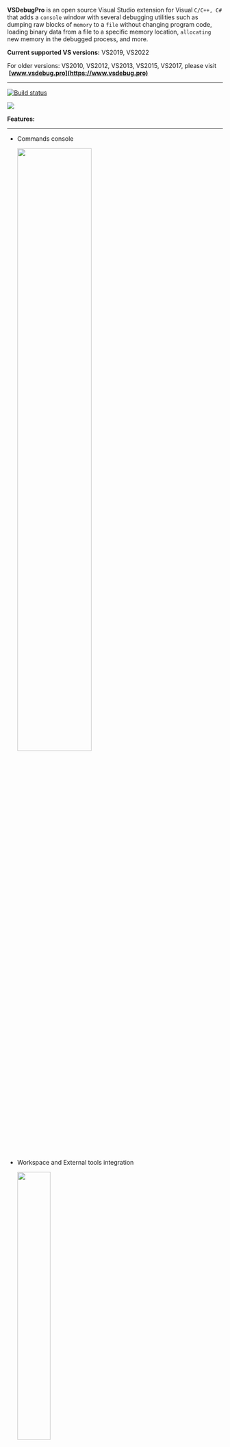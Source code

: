  **VSDebugPro** 
is an open source Visual Studio extension for Visual `C/C++, C#` that adds a `console` window with several debugging utilities such as dumping raw blocks of `memory` to a `file` without changing program code, loading binary data from a file to a specific memory location, `allocating` new memory in the debugged process, and more.

**Current supported VS versions:**  VS2019, VS2022

For older versions: VS2010, VS2012, VS2013, VS2015, VS2017, please visit  **[www.vsdebug.pro](https://www.vsdebug.pro)**

---
[![Build status](https://ci.appveyor.com/api/projects/status/y1b8p5ncabjbv4kn?svg=true)](https://ci.appveyor.com/project/ovidiuvio/vsdebugpro)

![](https://www.vsdebug.pro/assets/gif/dumpbuffer.gif)

**Features:**

---
- Commands console

  <img src="https://www.vsdebug.pro/assets/img/ft_console.webp" width="60%"/>

- Workspace and External tools integration

  <img src="https://www.vsdebug.pro/assets/img/ft_settings.webp" width="40%"/>

- Save memory blocks from `Minidumps`
- Supports `remote debugging` sessions
- Works with `Visual Studio` for `ARM`
- Works with ARM programs while debugging
- Works with x64 programs running emulated on `ARM64EC`
- Works with x86/x64 targets
- Compatible with any programming language in Visual Studio that implements the standard debugger interface
- Console commands:

    ```
        help	Provides help information for commands.
       about	Opens the about window.
       alias	Alias allows creating command shortcuts.
    settings	Opens product settings dialog.
   stackwalk	Performs a structured dump of the call stack.
     dumpmem	Memory dump utility.
     loadmem	Load memory utility.
     hexdump	Memory hex dump utility.
      memcpy	Memory copy utility.
      memset	Fills a block of memory with a pattern.
        diff	Diff utility.
      malloc	Allocates memory in the process heap.
        free	Free memory allocated with malloc.
       print	Evaluates and prints the value of a symbol or expression.
      export	Fully expands a symbol or expression to a file.
        exec	Executes commands from an YAML file with Mustache templating.
    ```

 - [Print symbols](https://www.vsdebug.pro/pages/docs/print.html)

    <img src="https://www.vsdebug.pro/assets/img/ft_repeat.webp" width="35%"/>

 - [Export symbols](https://www.vsdebug.pro/pages/docs/export.html)

    <video src="https://www.vsdebug.pro/assets/webm/VSDebugPro-export-object.webm" width="640" height="480" controls></video>

 - [Batch commands](https://www.vsdebug.pro/pages/docs/exec.html)

    `exec <yamlFilePath> [arg1] [arg2] ... [argN]`

    ```
    variables:
    var1: value1
    var2: value2

    commands:
    - command1 {{var1}} {{var2}}
    - command2 {{var1}} {{var2}}
    ```
- [Memory dump](https://www.vsdebug.pro/pages/docs/dumpmem.html)

    `dumpmem [options] <filename> <address> <size>`

- [Hex dump](https://www.vsdebug.pro/pages/docs/hexdump.html)

    `hexdump <optional flags> <filename> <address> <size> [columns] [bytesPerRow]`

- [Memory write](https://www.vsdebug.pro/pages/docs/loadmem.html)

    `loadmem <file> <address> <size>`

- [Memory copy](https://www.vsdebug.pro/pages/docs/memcpy.html)

    `memcpy <dst> <src> <size>`

- [Write memory with a pattern](https://www.vsdebug.pro/pages/docs/memset.html)

    `memset <dst> <val> <size>`

- [Memory allocation](https://www.vsdebug.pro/pages/docs/malloc.html)

    `malloc <size>`

- Memory diff

    `<diff> <addr1> <addr2> <size>`




[**Docs**](https://www.vsdebug.pro/pages/docs.html)

[**Video Tutorial**](https://youtu.be/u7JfatQdGs0)

**Contact**

 **www: [www.vsdebug.pro](https://www.vsdebug.pro)**

 **mail: [ovidiu@vsdebug.pro](mailto:ovidiu@vsdebug.pro?subject=VSDebugPro)**